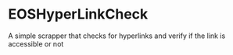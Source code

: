 # EOSHyperLinkCheck
A simple scrapper that checks for hyperlinks and verify if the link is accessible or not

